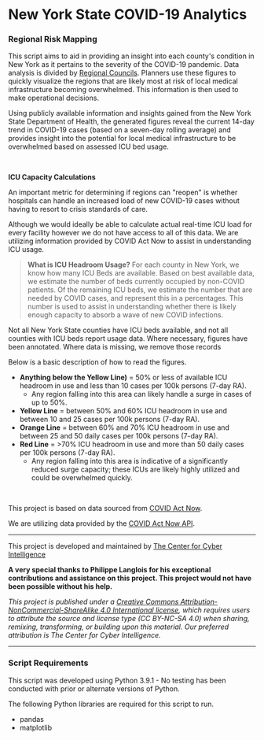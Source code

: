# New York State COVID-19 Analytics
### Regional Risk Mapping

This script aims to aid in providing an insight into each county's condition in New York as it pertains to the severity of the COVID-19 pandemic. Data analysis is divided by [Regional Councils](https://regionalcouncils.ny.gov/). Planners use these figures to quickly visualize the regions that are likely most at risk of local medical infrastructure becoming overwhelmed. This information is then used to make operational decisions.

Using publicly available information and insights gained from the New York State Department of Health, the generated figures reveal the current 14-day trend in COVID-19 cases (based on a seven-day rolling average) and provides insight into the potential for local medical infrastructure to be overwhelmed based on assessed ICU bed usage.

<br>

**ICU Capacity Calculations**

An important metric for determining if regions can "reopen" is whether hospitals can handle an increased load of new COVID-19 cases without having to resort to crisis standards of care. 

Although we would ideally be able to calculate actual real-time ICU load for every facility however we do not have access to all of this data. We are utilizing information provided by COVID Act Now to assist in understanding ICU usage.

> **What is ICU Headroom Usage?** For each county in New York, we know how many ICU Beds are available. Based on best available data, we estimate the number of beds currently occupied by non-COVID patients. Of the remaining ICU beds, we estimate the number that are needed by COVID cases, and represent this in a percentages. This number is used to assist in understanding whether there is likely enough capacity to absorb a wave of new COVID infections.

Not all New York State counties have ICU beds available, and not all counties with ICU beds report usage data. Where necessary, figures have been annotated. Where data is missing, we remove those records

Below is a basic description of how to read the figures.

* **Anything below the Yellow Line)** = 50% or less of available ICU headroom in use and less than 10 cases per 100k persons (7-day RA).
  * Any region falling into this area can likely handle a surge in cases of up to 50%.
* **Yellow Line** = between 50% and 60% ICU headroom in use and between 10 and 25 cases per 100k persons (7-day RA).
* **Orange Line** = between 60% and 70% ICU headroom in use and between 25 and 50 daily cases per 100k persons (7-day RA).
* **Red Line** = >70% ICU headroom in use and more than 50 daily cases per 100k persons (7-day RA).
  * Any region falling into this area is indicative of a significantly reduced surge capacity; these ICUs are likely highly utilized and could be overwhelmed quickly.

<br>

This project is based on data sourced from [COVID Act Now](https://www.covidactnow.org/).

We are utilizing data provided by the [COVID Act Now API](https://apidocs.covidactnow.org/).

---
This project is developed and maintained by [The Center for Cyber Intelligence](https://https://centerforcyberintelligence.org/)

**A very special thanks to Philippe Langlois for his exceptional contributions and assistance on this project. This project would not have been possible without his help.**

*This project is published under a [Creative Commons Attribution-NonCommercial-ShareAlike 4.0 International license](https://creativecommons.org/licenses/by-nc-sa/4.0/), which requires users to attribute the source and license type (CC BY-NC-SA 4.0) when sharing, remixing, transforming, or building upon this material. Our preferred attribution is The Center for Cyber Intelligence.*

<hr>

### Script Requirements
This script was developed using Python 3.9.1 - No testing has been conducted with prior or alternate versions of Python.

The following Python libraries are required for this script to run. 
* pandas
* matplotlib